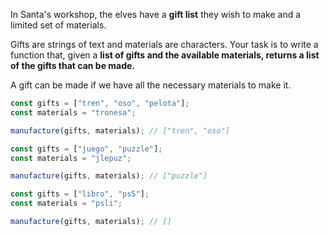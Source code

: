 In Santa's workshop, the elves have a **gift list** they wish to make and a limited set of materials.

Gifts are strings of text and materials are characters. Your task is to write a function that, given a **list of gifts and the available materials, returns a list of the gifts that can be made.**

A gift can be made if we have all the necessary materials to make it.

```javascript
const gifts = ["tren", "oso", "pelota"];
const materials = "tronesa";

manufacture(gifts, materials); // ["tren", "oso"]

const gifts = ["juego", "puzzle"];
const materials = "jlepuz";

manufacture(gifts, materials); // ["puzzle"]

const gifts = ["libro", "ps5"];
const materials = "psli";

manufacture(gifts, materials); // []
```
